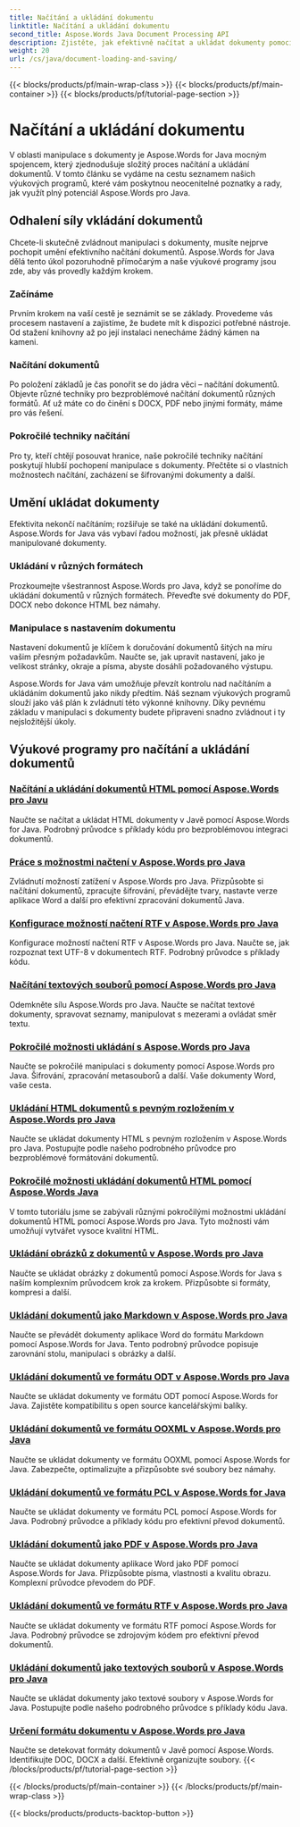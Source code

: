 ```yaml
---
title: Načítání a ukládání dokumentu
linktitle: Načítání a ukládání dokumentu
second_title: Aspose.Words Java Document Processing API
description: Zjistěte, jak efektivně načítat a ukládat dokumenty pomocí Aspose.Words for Java v našem přehledném seznamu výukových programů. Snadná manipulace s hlavním dokumentem.
weight: 20
url: /cs/java/document-loading-and-saving/
---
```


{{< blocks/products/pf/main-wrap-class >}}
{{< blocks/products/pf/main-container >}}
{{< blocks/products/pf/tutorial-page-section >}}

# Načítání a ukládání dokumentu



V oblasti manipulace s dokumenty je Aspose.Words for Java mocným spojencem, který zjednodušuje složitý proces načítání a ukládání dokumentů. V tomto článku se vydáme na cestu seznamem našich výukových programů, které vám poskytnou neocenitelné poznatky a rady, jak využít plný potenciál Aspose.Words pro Java.

## Odhalení síly vkládání dokumentů

Chcete-li skutečně zvládnout manipulaci s dokumenty, musíte nejprve pochopit umění efektivního načítání dokumentů. Aspose.Words for Java dělá tento úkol pozoruhodně přímočarým a naše výukové programy jsou zde, aby vás provedly každým krokem.

### Začínáme

Prvním krokem na vaší cestě je seznámit se se základy. Provedeme vás procesem nastavení a zajistíme, že budete mít k dispozici potřebné nástroje. Od stažení knihovny až po její instalaci nenecháme žádný kámen na kameni.

### Načítání dokumentů

Po položení základů je čas ponořit se do jádra věci – načítání dokumentů. Objevte různé techniky pro bezproblémové načítání dokumentů různých formátů. Ať už máte co do činění s DOCX, PDF nebo jinými formáty, máme pro vás řešení.

### Pokročilé techniky načítání

Pro ty, kteří chtějí posouvat hranice, naše pokročilé techniky načítání poskytují hlubší pochopení manipulace s dokumenty. Přečtěte si o vlastních možnostech načítání, zacházení se šifrovanými dokumenty a další.

## Umění ukládat dokumenty

Efektivita nekončí načítáním; rozšiřuje se také na ukládání dokumentů. Aspose.Words for Java vás vybaví řadou možností, jak přesně ukládat manipulované dokumenty.

### Ukládání v různých formátech

Prozkoumejte všestrannost Aspose.Words pro Java, když se ponoříme do ukládání dokumentů v různých formátech. Převeďte své dokumenty do PDF, DOCX nebo dokonce HTML bez námahy.

### Manipulace s nastavením dokumentu

Nastavení dokumentů je klíčem k doručování dokumentů šitých na míru vašim přesným požadavkům. Naučte se, jak upravit nastavení, jako je velikost stránky, okraje a písma, abyste dosáhli požadovaného výstupu.

Aspose.Words for Java vám umožňuje převzít kontrolu nad načítáním a ukládáním dokumentů jako nikdy předtím. Náš seznam výukových programů slouží jako váš plán k zvládnutí této výkonné knihovny. Díky pevnému základu v manipulaci s dokumenty budete připraveni snadno zvládnout i ty nejsložitější úkoly.

## Výukové programy pro načítání a ukládání dokumentů
### [Načítání a ukládání dokumentů HTML pomocí Aspose.Words pro Javu](./loading-and-saving-html-documents/)
Naučte se načítat a ukládat HTML dokumenty v Javě pomocí Aspose.Words for Java. Podrobný průvodce s příklady kódu pro bezproblémovou integraci dokumentů.
### [Práce s možnostmi načtení v Aspose.Words pro Java](./using-load-options/)
Zvládnutí možností zatížení v Aspose.Words pro Java. Přizpůsobte si načítání dokumentů, zpracujte šifrování, převádějte tvary, nastavte verze aplikace Word a další pro efektivní zpracování dokumentů Java.
### [Konfigurace možností načtení RTF v Aspose.Words pro Java](./configuring-rtf-load-options/)
Konfigurace možností načtení RTF v Aspose.Words pro Java. Naučte se, jak rozpoznat text UTF-8 v dokumentech RTF. Podrobný průvodce s příklady kódu.
### [Načítání textových souborů pomocí Aspose.Words pro Java](./loading-text-files/)
Odemkněte sílu Aspose.Words pro Java. Naučte se načítat textové dokumenty, spravovat seznamy, manipulovat s mezerami a ovládat směr textu.
### [Pokročilé možnosti ukládání s Aspose.Words pro Java](./advance-saving-options/)
Naučte se pokročilé manipulaci s dokumenty pomocí Aspose.Words pro Java. Šifrování, zpracování metasouborů a další. Vaše dokumenty Word, vaše cesta.
### [Ukládání HTML dokumentů s pevným rozložením v Aspose.Words pro Java](./saving-html-documents-with-fixed-layout/)
Naučte se ukládat dokumenty HTML s pevným rozložením v Aspose.Words pro Java. Postupujte podle našeho podrobného průvodce pro bezproblémové formátování dokumentů.
### [Pokročilé možnosti ukládání dokumentů HTML pomocí Aspose.Words Java](./advance-html-documents-saving-options/)
V tomto tutoriálu jsme se zabývali různými pokročilými možnostmi ukládání dokumentů HTML pomocí Aspose.Words pro Java. Tyto možnosti vám umožňují vytvářet vysoce kvalitní HTML.
### [Ukládání obrázků z dokumentů v Aspose.Words pro Java](./saving-images-from-documents/)
Naučte se ukládat obrázky z dokumentů pomocí Aspose.Words for Java s naším komplexním průvodcem krok za krokem. Přizpůsobte si formáty, kompresi a další.
### [Ukládání dokumentů jako Markdown v Aspose.Words pro Java](./saving-documents-as-markdown/)
Naučte se převádět dokumenty aplikace Word do formátu Markdown pomocí Aspose.Words for Java. Tento podrobný průvodce popisuje zarovnání stolu, manipulaci s obrázky a další.
### [Ukládání dokumentů ve formátu ODT v Aspose.Words pro Java](./saving-documents-as-odt-format/)
Naučte se ukládat dokumenty ve formátu ODT pomocí Aspose.Words for Java. Zajistěte kompatibilitu s open source kancelářskými balíky. 
### [Ukládání dokumentů ve formátu OOXML v Aspose.Words pro Java](./saving-documents-as-ooxml-format/)
Naučte se ukládat dokumenty ve formátu OOXML pomocí Aspose.Words for Java. Zabezpečte, optimalizujte a přizpůsobte své soubory bez námahy. 
### [Ukládání dokumentů ve formátu PCL v Aspose.Words for Java](./saving-documents-as-pcl-format/)
Naučte se ukládat dokumenty ve formátu PCL pomocí Aspose.Words for Java. Podrobný průvodce a příklady kódu pro efektivní převod dokumentů.
### [Ukládání dokumentů jako PDF v Aspose.Words pro Java](./saving-documents-as-pdf/)
Naučte se ukládat dokumenty aplikace Word jako PDF pomocí Aspose.Words for Java. Přizpůsobte písma, vlastnosti a kvalitu obrazu. Komplexní průvodce převodem do PDF.
### [Ukládání dokumentů ve formátu RTF v Aspose.Words pro Java](./saving-documents-as-rtf-format/)
Naučte se ukládat dokumenty ve formátu RTF pomocí Aspose.Words for Java. Podrobný průvodce se zdrojovým kódem pro efektivní převod dokumentů.
### [Ukládání dokumentů jako textových souborů v Aspose.Words pro Java](./saving-documents-as-text-files/)
Naučte se ukládat dokumenty jako textové soubory v Aspose.Words for Java. Postupujte podle našeho podrobného průvodce s příklady kódu Java.
### [Určení formátu dokumentu v Aspose.Words pro Java](./determining-document-format/)
Naučte se detekovat formáty dokumentů v Javě pomocí Aspose.Words. Identifikujte DOC, DOCX a další. Efektivně organizujte soubory.
{{< /blocks/products/pf/tutorial-page-section >}}

{{< /blocks/products/pf/main-container >}}
{{< /blocks/products/pf/main-wrap-class >}}

{{< blocks/products/products-backtop-button >}}
